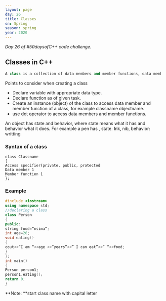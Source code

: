 ```yaml
---
layout: page
day: 26
title: Classes
sn: Spring
season: spring
year: 2020
---
```


*Day 26 of \#50daysofC++ code challenge.*

## Classes in C++

```cpp
A class is a collection of data members and member functions, data members are variables inside class while member functions are functions inside a class. It is also called user defined data type. 
```

Points to consider when creating a class 
*	Declare variable with appropriate data type.
*	Declare function as of given task.
*	Create an instance (object) of the class to access data member and member function of a class, for example classname objectname.
*	use dot operator to access data members and member functions.

An object has state and behavior, where state means what it has and behavior what it does. For example a pen has , state: Ink, nib, behavior: writting
### Syntax of a class

```
class Classname
{
Access specifier(private, public, protected
Data member 1
Member function 1
};
```

### Example

```cpp
#include <iostream>
using namespace std;
//declaring a class
class Person
{
public:
string food=”nsima”;
int age=20;
void eating()
{
cout<<”I am “<<age <<”years”<<” I can eat”<<” “<<food;
}
};
int main()
{
Person person1;
person1.eating();
return 0;
}
```

**Note: **start class name with capital letter
  

